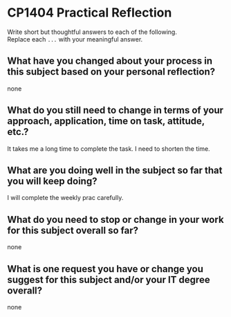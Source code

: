 # CP1404 Practical Reflection

Write short but thoughtful answers to each of the following.  
Replace each `...` with your meaningful answer.

## What have you changed about your process in this subject based on your personal reflection?

none

## What do you still need to change in terms of your approach, application, time on task, attitude, etc.?

It takes me a long time to complete the task. I need to shorten the time.

## What are you doing well in the subject so far that you will keep doing?

I will complete the weekly prac carefully.

## What do you need to stop or change in your work for this subject overall so far?

none

## What is one request you have or change you suggest for this subject and/or your IT degree overall?

none

